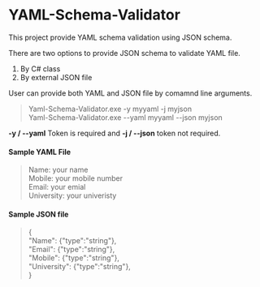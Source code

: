 # YAML-Schema-Validator

This project provide YAML schema validation using JSON schema.

There are two options to provide JSON schema to validate YAML file.
1. By C# class
2. By external JSON file

User can provide both YAML and JSON file by comamnd line arguments.

> Yaml-Schema-Validator.exe -y myyaml -j myjson <br>
> Yaml-Schema-Validator.exe --yaml myyaml --json myjson

**-y / --yaml** Token is required and **-j / --json** token not required. <br>

#### Sample YAML File ####

>Name: your name <br>
>Mobile: your mobile number <br>
>Email: your emial <br>
>University: your univeristy <br>

#### Sample JSON file ####

>{<br>
>   "Name": {"type":"string"},<br>
>   "Email": {"type":"string"},<br>
>   "Mobile": {"type":"string"},<br>
>   "University": {"type":"string"},<br>
>}<br>
